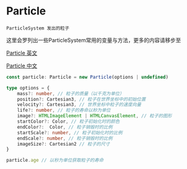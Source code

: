 # Particle

    ParticleSystem 发出的粒子

<p>这里会罗列出一些ParticleSystem常用的变量与方法，更多的内容请移步至
<p><a href="https://cesium.com/learn/cesiumjs/ref-doc/Particle.html?classFilter=ParticleSystem">Particle 英文</a></p>
<p><a href="http://cesium.xin/cesium/cn/Documentation1.62/Particle.html?classFilter=ParticleSystem">Particle 中文</a></p>
</p>

```typescript
const particle: Particle = new Particle(options | undefined)

type options = {
    mass?: number, // 粒子的质量（以千克为单位）
    position?: Cartesian3, // 粒子在世界坐标中的初始位置
    velocity?: Cartesian3, // 世界坐标中粒子的速度向量
    life?: number, // 粒子的寿命以秒为单位
    image?: HTMLImageElement | HTMLCanvasElement, // 粒子的图形
    startColor?: Color, // 粒子初始化时的颜色
    endColor?:	Color, // 粒子销毁时的比例
    startScale?: number, // 粒子初始化时的比例
    endScale?: number, // 粒子销毁时的比例
    imageSize?: Cartesian2 // 粒子的尺寸
}

particle.age // 以秒为单位获取粒子的寿命
```